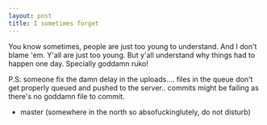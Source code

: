 ```yaml
---
layout: post
title: I sometimes forget
---
```


You know sometimes, people are just too young to understand. And I don't blame 'em. Y'all are just too young. But y'all understand why things had to happen one day. Specially goddamn ruko!


P.S: someone fix the damn delay in the uploads.... files in the queue don't get properly queued and pushed to the server.. commits might be failing as there's no goddamn file to commit. 

- master (somewhere in the north so absofuckinglutely, do not disturb)
